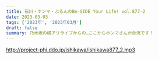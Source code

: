```yaml
---
title: 石川・ホンマ・ぶるんのBe-SIDE Your Life! vol.877-2
date: 2023-03-03
tags: ['2023年', '2023年03月']
draft: false
summary: 乃木坂の横アリライブからの…ここからホンマさんが合流です！
---
```


http://project-phi.ddo.jp/ishikawa/ishikawa877_2.mp3

